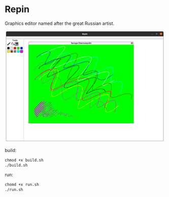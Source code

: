 # Repin
Graphics editor named after the great Russian artist.

![](example.png)

build:
```
chmod +x build.sh
./build.sh
```

run:
```
chomd +x run.sh
./run.sh
```

